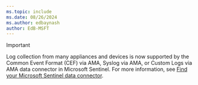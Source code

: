 ```yaml
---
ms.topic: include
ms.date: 08/26/2024
ms.author: edbaynash
author: EdB-MSFT
---
```

<!-- docutune:disable -->

> [!IMPORTANT]
> Log collection from many appliances and devices is now supported by the Common Event Format (CEF) via AMA, Syslog via AMA, or Custom Logs via AMA data connector in Microsoft Sentinel. For more information, see [Find your Microsoft Sentinel data connector](/azure/sentinel/data-connectors-reference).
